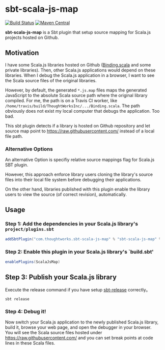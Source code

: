 # sbt-scala-js-map

[![Build Status](https://travis-ci.org/ThoughtWorksInc/sbt-scala-js-map.svg?branch=master)](https://travis-ci.org/ThoughtWorksInc/sbt-scala-js-map)
[![Maven Central](https://maven-badges.herokuapp.com/maven-central/com.thoughtworks.sbt-scala-js-map/sbt-scala-js-map/badge.svg)](http://central.maven.org/maven2/com/thoughtworks/sbt-scala-js-map/)

**sbt-scala-js-map** is a Sbt plugin that setup source mapping for Scala.js projects hosted on Github.

## Motivation

I have some Scala.js libraries hosted on Github ([Binding.scala](https://github.com/ThoughtWorksInc/Binding.scala) and some private libraries). Then, other Scala.js applications would depend on these libraries. When I debug the Scala.js application in a browser, I want to see the Scala source files of the original libraries.

However, by default, the generated `*.js.map` files maps the generated JavaScript to the absolute Scala source path where the original library compiled. For me, the path is on a Travis CI worker, like `/home/travis/build/ThoughtWorksInc/.../Binding.scala`. The path obviously does not exist my local computer that debugs the application. Too bad.

This sbt plugin detects if a library is hosted on Github repository and let source map point to https://raw.githubusercontent.com/ instead of a local file path.

### Alternative Options

An alternative Option is specifiy relative source mappings flag for Scala.js SBT plugin.

However, this approach enforce library users cloning the library's source files into their local file system before debugging their applications.

On the other hand, libraries published with this plugin enable the library users to view the source (of correct revision), automatically.

## Usage

### Step 1: Add the dependencies in your Scala.js library's `project/plugins.sbt`

``` sbt
addSbtPlugin("com.thoughtworks.sbt-scala-js-map" % "sbt-scala-js-map" % "latest.release")
```

### Step 2: Enable this plugin in your Scala.js library's `build.sbt'

``` sbt
enablePlugins(ScalaJsMap)
```

## Step 3: Publish your Scala.js library

Execute the release command if you have setup [sbt-release](https://github.com/sbt/sbt-release) correctly。

```
sbt release
```

### Step 4: Debug it!

Now switch your Scala.js application to the newly published Scala.js library, build it, browse your web page, and open the debugger in your browser. You will see the Scala source files hosted under https://raw.githubusercontent.com/ and you can set break points at code lines in these Scala files.
